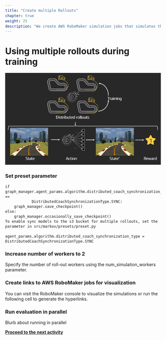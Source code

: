 ```yaml
---
title: "Create multiple Rollouts"
chapter: true
weight: 25
description: "We create AWS RoboMaker simulation jobs that simulates the environment and shares this data with SageMaker for training. Each roll-out uses a central model to independently collect experience in the form of episodes, where each episode consist of (state, action, next state, reward) tuples"
---
```


# Using multiple rollouts during training 

![Image](/static/images/400workshop/fourrollouts.png)

### Set preset parameter

````
if graph_manager.agent_params.algorithm.distributed_coach_synchronization_type == 
            DistributedCoachSynchronizationType.SYNC:
    graph_manager.save_checkpoint()
else:
    graph_manager.occasionally_save_checkpoint()
To enable sync models to the s3 bucket for multiple rollouts, set the parameter in src/markov/presets/preset.py

agent_params.algorithm.distributed_coach_synchronization_type = DistributedCoachSynchronizationType.SYNC

````

### Increase number of workers to 2

Specify the number of roll-out workers using the num_simulation_workers parameter.

### Create links to AWS RoboMaker jobs for visualization

You can visit the RoboMaker console to visualize the simulations or run the following cell to generate the hyperlinks.

### Run evaluation in parallel

Blurb about running in parallel



**[Proceed to the next activity](../evaluation/)**
